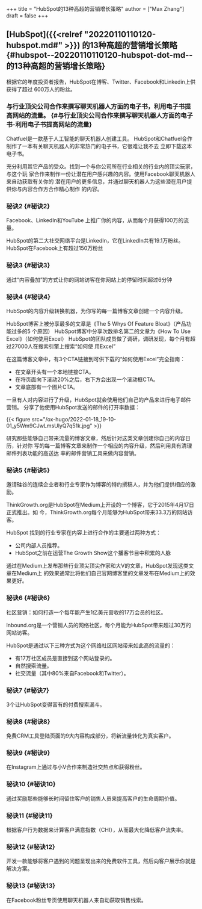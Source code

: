 +++
title = "HubSpot的13种高超的营销增长策略"
author = ["Max Zhang"]
draft = false
+++

## [HubSpot]({{<relref "20220110110120-hubspot.md#" >}}) 的13种高超的营销增长策略 {#hubspot--20220110110120-hubspot-dot-md--的13种高超的营销增长策略}

根据它的年度投资者报告，HubSpot在博客、Twitter、Facebook和Linkedin上供获得了超过
600万人的粉丝。


### 与行业顶尖公司合作来撰写聊天机器人方面的电子书，利用电子书提高网站的流量。 {#与行业顶尖公司合作来撰写聊天机器人方面的电子书-利用电子书提高网站的流量}

Chatfuel是一款基于人工智能的聊天机器人创建工具。
HubSpot和Chatfuel合作制作了一本有关聊天机器人的非常热门的电子书，它很难让我不去
立即下载这本电子书。

充分利用其它产品的受众。找到一个与你公司所在行业相关的行业内的顶尖玩家，与这个玩
家合作来制作一份让潜在用户感兴趣的内容。使用Facebook聊天机器人来自动获取有关你的
潜在用户的更多信息，并通过聊天机器人为这些潜在用户提供你与内容合作方合作精心制作
的内容。


### 秘诀2 {#秘诀2}

Facebook、LinkedIn和YouTube 上推广你的内容，从而每个月获得100万的流量。

HubSpot的第二大社交网络平台是LinkedIn，它在LinkedIn共有19.1万粉丝。
HubSpot在Facebook上有超过150万粉丝


### 秘诀3 {#秘诀3}

通过“内容叠加”的方式让你的网站访客在你网站上的停留时间超过6分钟


### 秘诀4 {#秘诀4}

HubSpot的内容升级转换机器，为你写的每一篇博客文章创建一个内容升级。

HubSpot博客上被分享最多的文章是《The 5 Whys Of Feature Bloat》（产品功能过多的5
个原因）
HubSpot博客中分享次数排名第二的文章为《How To Use Excel》（如何使用Excel）
HubSpot的团队成员做了调研，调研发现，每个月有超过27000人在搜索引擎上搜索“如何使
用Excel”

在这篇博客文章中，有3个CTA链接到可供下载的“如何使用Excel”完全指南：

-   在文章开头有一个本地链接CTA。
-   在将页面向下滚动20%之后，右下方会出现一个滚动框CTA。
-   文章底部有一个图片CTA。

一旦有人对内容进行了升级，HubSpot就会使用他们自己的产品来进行电子邮件营销。
分享了他使用HubSpot发送的邮件的打开率数据：

{{< figure src="/ox-hugo/2022-01-18_19-10-01_y5Wm9CJwLmsUlyQ7q51k.jpg" >}}

研究那些能够自己带来流量的博客文章，然后针对这类文章创建你自己的内容日历，针对你
写的每一篇博客文章来制作一个相应的内容升级，然后利用具有清理邮件列表功能的高送达
率的邮件营销工具来做内容营销。


### 秘诀5 {#秘诀5}

邀请硅谷的连续企业者和行业专家作为博客的特约撰稿人，并为他们提供相应的激励。

ThinkGrowth.org是HubSpot在Medium上开设的一个博客，它于2015年4月17日正式推出。如
今，ThinkGrowth.org每个月能够为HubSpot带来33.3万的网站访客。

HubSpot 找到的行业专家在内容上进行合作的主要通过两种方式：

-   公司内部人员推荐。
-   HubSpot之前在运营The Growth Show这个播客节目中积累的人脉

通过在Medium上发布那些行业顶尖顶尖作家和大V的文章，HubSpot发现这类文章在Medium上
的效果通常比将他们自己官网博客里的文章发布在Medium上的效果更好。


### 秘诀6 {#秘诀6}

社区营销：如何打造一个每年能产生1亿美元营收的17万会员的社区。

Inbound.org是一个营销人员的网络社区，每个月能为HubSpot带来超过30万的网站访客。

HubSpot是通过以下三种方式为这个网络社区网站带来如此高的流量的：

-   有17万社区成员是直接到这个网站登录的。
-   自然搜索流量。
-   社交流量（其中80%来自Facebook和Twitter）。


### 秘诀7 {#秘诀7}

3个让HubSpot变得富有的付费搜索漏斗。


### 秘诀8 {#秘诀8}

免费CRM工具登陆页面的9大内容构成部分，将新流量转化为真实客户。


### 秘诀9 {#秘诀9}

在Instagram上通过与小V合作来制造社交热点和获得粉丝。


### 秘诀10 {#秘诀10}

通过奖励那些能够长时间留住客户的销售人员来提高客户的生命周期价值。


### 秘诀11 {#秘诀11}

根据客户行为数据来计算客户满意指数（CHI），从而最大化降低客户流失率。


### 秘诀12 {#秘诀12}

开发一款能够将客户遇到的问题呈现出来的免费软件工具，然后向客户展示你就是解决方案。


### 秘诀13 {#秘诀13}

在Facebook粉丝专页使用聊天机器人来自动获取销售线索。